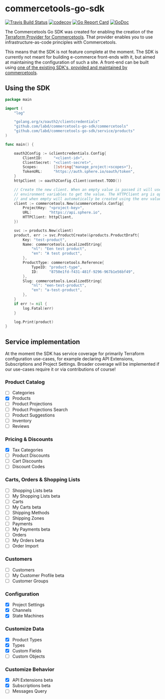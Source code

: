 # commercetools-go-sdk

[![Travis Build Status](https://travis-ci.org/labd/commercetools-go-sdk.svg?branch=master)](https://travis-ci.org/labd/commercetools-go-sdk)
[![codecov](https://codecov.io/gh/LabD/commercetools-go-sdk/branch/master/graph/badge.svg)](https://codecov.io/gh/LabD/commercetools-go-sdk)
[![Go Report Card](https://goreportcard.com/badge/github.com/labd/commercetools-go-sdk)](https://goreportcard.com/report/github.com/labd/commercetools-go-sdk)
[![GoDoc](https://godoc.org/github.com/labd/commercetools-go-sdk?status.svg)](https://godoc.org/github.com/labd/commercetools-go-sdk)

The Commercetools Go SDK was created for enabling the creation of the [Terraform Provider for Commercetools](https://github.com/labd/terraform-provider-commercetools). That provider enables you to use infrastructure-as-code principles with Commercetools.

This means that the SDK is not feature complete at the moment. The SDK is currently not meant for building e-commerce front-ends with it, but aimed at maintaining the configuration of such a site. A front-end can be built using [one of the existing SDK's, provided and maintained by commercetools](https://docs.commercetools.com/software-development-kits).

## Using the SDK


```go
package main

import (
    "log"

    "golang.org/x/oauth2/clientcredentials"
    "github.com/labd/commercetools-go-sdk/commercetools"
    "github.com/labd/commercetools-go-sdk/service/products"
)

func main() {

    oauth2Config := &clientcredentials.Config{
        ClientID:     "<client-id>",
        ClientSecret: "<client-secret>",
        Scopes:       []string{"manage_project:<scopes>"},
        TokenURL:     "https://auth.sphere.io/oauth/token",
    }
    httpClient := oauth2Config.Client(context.TODO())

    // Create the new client. When an empty value is passed it will use the CTP_*
    // environment variables to get the value. The HTTPClient arg is optional,
    // and when empty will automatically be created using the env values.
    client := commercetools.New(&commercetools.Config{
        ProjectKey: "<project-key>",
        URL:        "https://api.sphere.io",
        HTTPClient: httpClient,
    })

    svc := products.New(client)
    product, err := svc.ProductCreate(&products.ProductDraft{
        Key: "test-product",
        Name: commercetools.LocalizedString{
            "nl": "Een test product",
            "en": "A test product",
        },
        ProductType: commercetools.Reference{
            TypeID: "product-type",
            ID:     "8750e1fd-f431-481f-9296-967b1e56bf49",
        },
        Slug: commercetools.LocalizedString{
            "nl": "een-test-product",
            "en": "a-test-product",
        },
    }
    if err != nil {
        log.Fatal(err)
    }

    log.Print(product)
}
```

## Service implementation

At the moment the SDK has service coverage for primarily Terraform configuration use-cases, for example declaring API Extensions, Subscriptions and Project Settings. Broader coverage will be implemented if our use-cases require it or via contributions of course!

### Product Catalog

 - [ ] Categories
 - [x] Products
 - [ ] Product Projections
 - [ ] Product Projections Search
 - [ ] Product Suggestions
 - [ ] Inventory
 - [ ] Reviews

### Pricing & Discounts

 - [x] Tax Categories
 - [ ] Product Discounts
 - [ ] Cart Discounts
 - [ ] Discount Codes

### Carts, Orders & Shopping Lists

 - [ ] Shopping Lists beta
 - [ ] My Shopping Lists beta
 - [ ] Carts
 - [ ] My Carts beta
 - [ ] Shipping Methods
 - [ ] Shipping Zones
 - [ ] Payments
 - [ ] My Payments beta
 - [ ] Orders
 - [ ] My Orders beta
 - [ ] Order Import

### Customers

 - [ ] Customers
 - [ ] My Customer Profile beta
 - [ ] Customer Groups

### Configuration

 - [x] Project Settings
 - [x] Channels
 - [x] State Machines

### Customize Data

 - [x] Product Types
 - [x] Types
 - [x] Custom Fields
 - [ ] Custom Objects

### Customize Behavior

 - [x] API Extensions beta
 - [x] Subscriptions beta
 - [ ] Messages Query
